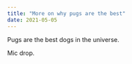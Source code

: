```yaml
---
title: "More on why pugs are the best"
date: 2021-05-05
---
```


Pugs are the best dogs in the universe.

Mic drop.
